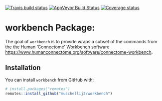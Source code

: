 
[![Travis build
status](https://travis-ci.org/muschellij2/workbench.svg?branch=master)](https://travis-ci.org/muschellij2/workbench)
[![AppVeyor Build
Status](https://ci.appveyor.com/api/projects/status/github/muschellij2/workbench?branch=master&svg=true)](https://ci.appveyor.com/project/muschellij2/workbench)
[![Coverage
status](https://coveralls.io/repos/github/muschellij2/workbench/badge.svg?branch=master)](https://coveralls.io/r/muschellij2/workbench?branch=master)
<!-- README.md is generated from README.Rmd. Please edit that file -->

# workbench Package:

The goal of `workbench` is to provide wraps a subset of the commands
from the the Human ‘Connectome’ Workbench software
<https://www.humanconnectome.org/software/connectome-workbench>.

## Installation

You can install `workbench` from GitHub with:

``` r
# install.packages("remotes")
remotes::install_github("muschellij2/workbench")
```
